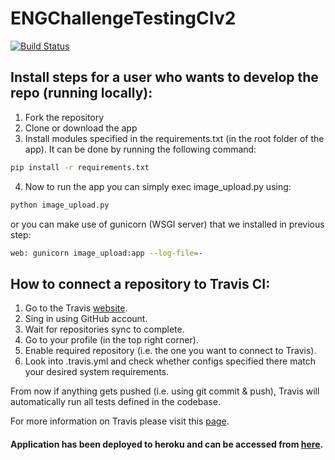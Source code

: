 # ENGChallengeTestingCIv2
[![Build Status](https://travis-ci.org/ruvinbsu/ENGChallengeTestingCIv2.svg?branch=master)](https://travis-ci.org/ruvinbsu/ENGChallengeTestingCIv2)

## Install steps for a user who wants to develop the repo (running locally):
1. Fork the repository
2. Clone or download the app
3. Install modules specified in the requirements.txt (in the root folder of the app). It can be done by running the following command:
```sh
pip install -r requirements.txt
```
4. Now to run the app you can simply exec image_upload.py using:
```sh
python image_upload.py
```
or you can make use of gunicorn (WSGI server) that we installed in previous step: 
```sh
web: gunicorn image_upload:app --log-file=-
```

## How to connect a repository to Travis CI:
1. Go to the Travis [website](https://travis-ci.org/).
2. Sing in using GitHub account.
3. Wait for repositories sync to complete.
4. Go to your profile (in the top right corner).
5. Enable required repository (i.e. the one you want to connect to Travis).
6. Look into .travis.yml and check whether configs specified there match your desired system requirements.

From now if anything gets pushed (i.e. using git commit & push), Travis will automatically run all tests defined in the codebase.

For more information on Travis please visit this [page](https://docs.travis-ci.com/user/languages/python/).


#### Application has been deployed to heroku and can be accessed from [here](https://desolate-inlet-44457.herokuapp.com/).

